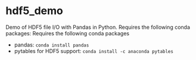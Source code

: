 # hdf5_demo

Demo of HDF5 file I/O with Pandas in Python.
Requires the following conda packages:
Requires the following conda packages
* pandas: `conda install pandas`
* pytables for HDF5 support: `conda install -c anaconda pytables`

